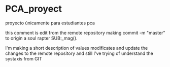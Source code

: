 # PCA_proyect
proyecto únicamente para estudiantes pca

this comment is edit from the remote repository
making commit -m "master" to origin
a soul rapter SUB:_mag().

I'm making a short description of values modificates and update the changes to the remote repository and still I've trying of understand the 
systaxis from GIT